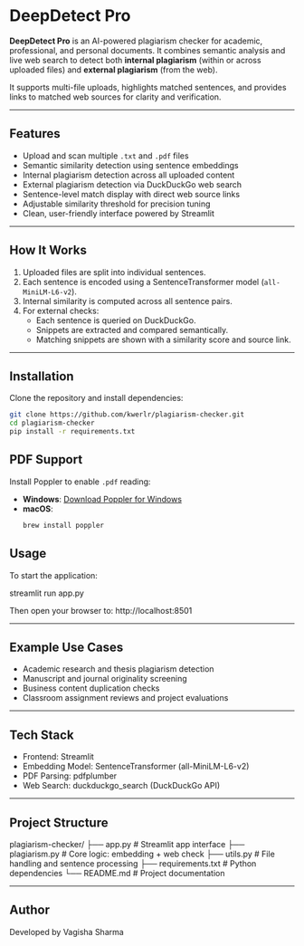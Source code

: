 # DeepDetect Pro

**DeepDetect Pro** is an AI-powered plagiarism checker for academic, professional, and personal documents. It combines semantic analysis and live web search to detect both **internal plagiarism** (within or across uploaded files) and **external plagiarism** (from the web).

It supports multi-file uploads, highlights matched sentences, and provides links to matched web sources for clarity and verification.

---

## Features

- Upload and scan multiple `.txt` and `.pdf` files
- Semantic similarity detection using sentence embeddings
- Internal plagiarism detection across all uploaded content
- External plagiarism detection via DuckDuckGo web search
- Sentence-level match display with direct web source links
- Adjustable similarity threshold for precision tuning
- Clean, user-friendly interface powered by Streamlit

---

## How It Works

1. Uploaded files are split into individual sentences.
2. Each sentence is encoded using a SentenceTransformer model (`all-MiniLM-L6-v2`).
3. Internal similarity is computed across all sentence pairs.
4. For external checks:
   - Each sentence is queried on DuckDuckGo.
   - Snippets are extracted and compared semantically.
   - Matching snippets are shown with a similarity score and source link.

---

## Installation

Clone the repository and install dependencies:

```bash
git clone https://github.com/kwerlr/plagiarism-checker.git
cd plagiarism-checker
pip install -r requirements.txt
```

## PDF Support

Install Poppler to enable `.pdf` reading:

- **Windows**: [Download Poppler for Windows](http://blog.alivate.com.au/poppler-windows/)
- **macOS**:  
  ```bash
  brew install poppler

## Usage

To start the application:

streamlit run app.py

Then open your browser to: http://localhost:8501

---

## Example Use Cases

- Academic research and thesis plagiarism detection
- Manuscript and journal originality screening
- Business content duplication checks
- Classroom assignment reviews and project evaluations

---

## Tech Stack

- Frontend: Streamlit
- Embedding Model: SentenceTransformer (all-MiniLM-L6-v2)
- PDF Parsing: pdfplumber
- Web Search: duckduckgo_search (DuckDuckGo API)

---

## Project Structure

plagiarism-checker/
├── app.py             # Streamlit app interface
├── plagiarism.py      # Core logic: embedding + web check
├── utils.py           # File handling and sentence processing
├── requirements.txt   # Python dependencies
└── README.md          # Project documentation

---

## Author

Developed by Vagisha Sharma
